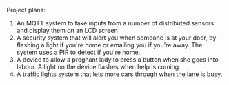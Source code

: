 Project plans:

1. An MQTT system to take inputs from a number of distributed sensors and display them on an LCD screen
2. A security system that will alert you when someone is at your door, by flashing a light if you're home or emailing you if you're away. The system uses a PIR to detect if you're home.
3. A device to allow a pregnant lady to press a button when she goes into labour. A light on the device flashes when help is coming.
4. A traffic lights system that lets more cars through when the lane is busy.